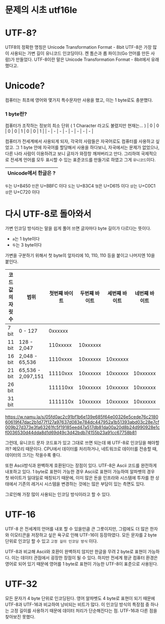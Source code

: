 # 문제의 시초 utf16le

# UTF-8?

UTF8의 정확한 명칭은 Unicode Transformation Format - 8bit
UTF-8은 가장 많이 사용되는 가변 길이 유니코드 인코딩이다. 켄 톰슨과 롭 파이크(Go 언어를 만든 사람)가 만들었다. UTF-8이란 말은 Unicode Transformation Format - 8bit에서 유래했다고.

# Unicode?

컴퓨터는 최초에 영어와 몇가지 특수문자만 사용을 했고, 이는 1 byte로도 충분했다.

### 1 byte란?

컴퓨터가 조작하는 정보의 최소 단위 ( 1 Character 라고도 불렸지만 현재는... )
| 0 | 0 | 0 | 0 | 1 | 0 | 0 | 1 |
| - | - | - | - | - | - | - | - |

컴퓨터가 전세계에서 사용되게 되자, 각국의 사람들은 자국어로도 컴퓨터를 사용하고 싶었고.
그 1 byte 안에 자국어를 할당해서 사용을 하다보니, 자국에서는 문제가 없었으나, 다른 나라 사람이 이용하려고 보니 글자가 와장창 깨져버리고 만다. 그리하여 국제적으로 전세계 언어를 모두 표시할 수 있는 표준코드를 만들기로 하였고 그게 `유니코드`이다.

| Unicode에서 한글은 ? |
| -------------------- |

`두`는 U+B450 `민`은 U+BBFC 이다
`도`는 U+B3C4 `형`은 U+D615 이다
`상`는 U+C0C1 `상`은 U+C720 이다

# 다시 UTF-8로 돌아와서

가변 인코딩 방식라는 말을 쉽게 풀어 쓰면 글자마다 byte 길이가 다르다는 뜻이다.

- `a`는 1 byte이다
- `두`는 3 byte이다

가변을 구분하기 위해서 첫 byte의 앞자리에 10, 110, 110 등을 붙이고 나머지엔 10을 붙인다.

| 코드값의 자릿수 | 범위               | 첫번째 바이트 | 두번째 바이트 | 세번째 바이트 | 네번째 바이트 | 다섯번째 바이트 | 여섯번째 바이트 |
| --------------- | ------------------ | ------------- | ------------- | ------------- | ------------- | --------------- | --------------- |
| 7 bit           | 0 - 127            | 0xxxxxx       |
| 11 bit          | 128 - 2,047        | 110xxxxx      | 10xxxxxx      |
| 16 bit          | 2,048 - 65,536     | 1110xxxx      | 10xxxxxx      | 10xxxxxx      |
| 21 bit          | 65,536 - 2,097,151 | 11110xxx      | 10xxxxxx      | 10xxxxxx      | 10xxxxxx      |
| 26 bit          |                    | 111110xx      | 10xxxxxx      | 10xxxxxx      | 10xxxxxx      | 10xxxxxx        |
| 31 bit          |                    | 1111110x      | 10xxxxxx      | 10xxxxxx      | 10xxxxxx      | 10xxxxxx        | 10xxxxxx        |

https://w.namu.la/s/05fd0ac2c91bf1b6e139e685f64e00326e5cede76c218060619f47dac2b1d77f127a97637d083e784dc447952a1b51393abd03c28e7cf009b27d373e3fa63261fc5f19185eed47a517db81da00a20d8b24d990928e1cf0036530d44dda8d1d69d49c3d42bdb74155b23a91cc67758b81

그런데, 유니코드 문자 코드표가 있고 그대로 쓰면 되는데 왜 UTF-8로 인코딩을 해야할까?
메모리 때문이다. CPU에서 데이터를 처리하거나, 네트워크로 데이터를 전송할 때, 데이터의 크기는 작을수록 좋다.

또한 Ascii방식과 완벽하게 호환된다는 장점이 있다.
UTF-8은 Ascii 코드를 완전하게 내포하고 있다. 1 byte로 표현이 가능한 경우 Ascii로 표현이 가능하여
알파벳의 경우 첫 바이트가 일대일로 매칭되기 때문에, 이미 많은 돈을 인프라와 시스템에 투자를 한 상태에서 기존의 레거시 시스템을 변경하는 것에는 많은 부담이 있는 측면도 있다.

그로인해 가장 많이 사용되는 인코딩 방식이라고 할 수 있다.

# UTF-16

UTF-8 은 전세계의 언어를 내포 할 수 있을만큼 큰 그릇이지만, 그럼에도 더 많은 한자와 이모티콘을 저장하고 싶은 욕구로 인해 UTF-16이 등장하였다. 모든 문자를 2 byte 단위로 인코딩 할 수 있고 `고정 길이 인코딩 방식` 이다.

UTF-8과 비교해 Ascii와 호환이 완벽하지 않지만 한글을 무려 2 byte로 표현이 가능하다. 이는 데이터 관점에서 굉장한 장점이 될 수 있다. 하지만 전세계 평균 컴퓨터 환경은 영어로 되어 있기 때문에 영어를 1 byte로 표현이 가능한 UTF-8이 표준으로 사용된다.

# UTF-32

모든 문자가 4 byte 단위로 인코딩된다. 영어 알파벳도 4 byte로 표현이 되기 때문에 UTF-8과 UTF-16과 비교하여 낭비되는 비트가 많다. 이 인코딩 방식의 특장점 중 하나는 고정 길이를 사용하기 때문에 데이터 처리가 단순해진다는 점. UTF-16과 다른 점을 찾아보진 못했다.
